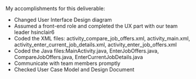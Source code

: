 My accomplishments for this deliverable:

+ Changed User Interface Design diagram
+ Assumed a front-end role and completed the UX part with our team leader hsinclair6
+ Coded the XML files: activity_compare_job_offers.xml, activity_main.xml, activity_enter_current_job_details.xml, activity_enter_job_offers.xml
+ Coded the Java files:MainActivity.java, EnterJobOffers.java, CompareJobOffers.java, EnterCurrentJobDetails.java
+ Communicate with team members promptly
+ Checked User Case Model and Design Document
